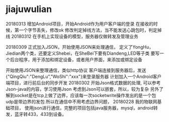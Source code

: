 # jiajuwulian
20180313
增加Android项目，开始Android作为用户客户端的登录
在接收的时候，第一个字节丢失，修改ok
修改判定掉线方法，当不能发送心跳包时，判定掉线
20180312
在手机上实现设备的模型，服务器仅做转发及管理业务

20180309
正式加入JSON，开始使用JSON来处理通信，
定义了YongHu，Jiedian两个类，还要定义Shebei，在SheBei下要有Diandeng,LED等子类
要写一个后台程序，用于添加和绑定设备，或者用户界面，来添加或绑定设备

开始使用JSON来整理通信，类似http协议
客户端连接到服务器后，发送{"QingQiu":"DengLu","WoShi":"xxx"}来登录服务器
计划加入一个Android客户端项目，进行前后台的同步开发
20180302
开始Json格式数据的处理,
可以参考Json-java的内容，学习使用Json
考虑到Json可以嵌套，所以，较为复杂
另外了解到socket是在tcp上做了边界，应该每一次socketwrite操作发出的是一个包
udp是带边界的发包
所以在通信中不用考虑边界问题，
20180228
我的物联网基础项目，
使用json进行通信，完整的项目包括java服务器，mysql，android转发，蓝牙转433，433到设备。

